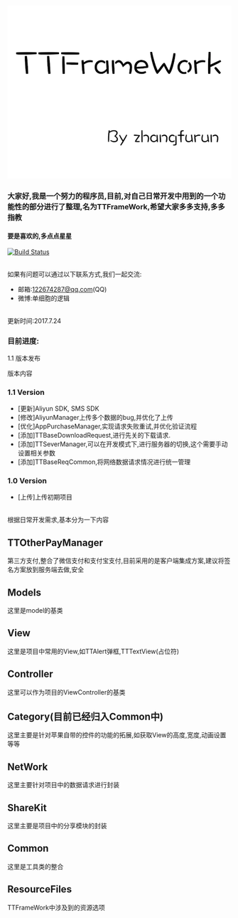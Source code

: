 ![](/SourceFile/Default.png)
### 大家好,我是一个努力的程序员,目前,对自己日常开发中用到的一个功能性的部分进行了整理,名为TTFrameWork,希望大家多多支持,多多指教</br>
#### 要是喜欢的,多点点星星

[![Build Status](https://travis-ci.org/zhangfurun/TT.svg?branch=master)](https://travis-ci.org/zhangfurun/TT)

<br>如果有问题可以通过以下联系方式,我们一起交流:
* 邮箱:122674287@qq.com(QQ)
* 微博:单细胞的逻辑

<br>更新时间:2017.7.24</br>
### 目前进度:</br>
1.1 版本发布</br>

版本内容
### 1.1 Version</br>
* [更新]Aliyun SDK, SMS SDK
* [修改]AliyunManager上传多个数据的bug,并优化了上传
* [优化]AppPurchaseManager,实现请求失败重试,并优化验证流程
* [添加]TTBaseDownloadRequest,进行先关的下载请求.
* [添加]TTSeverManager,可以在开发模式下,进行服务器的切换,这个需要手动设置相关参数
* [添加]TTBaseReqCommon,将网络数据请求情况进行统一管理

### 1.0 Version
* [上传]上传初期项目

<br>根据日常开发需求,基本分为一下内容</br>
## TTOtherPayManager</br>
第三方支付,整合了微信支付和支付宝支付,目前采用的是客户端集成方案,建议将签名方案放到服务端去做,安全</br>
## Models</br>
这里是model的基类</br>
## View</br>
这里是项目中常用的View,如TTAlert弹框,TTTextView(占位符)</br>
## Controller</br>
这里可以作为项目的ViewController的基类</br>
## Category(目前已经归入Common中)</br>
这里主要是针对苹果自带的控件的功能的拓展,如获取View的高度,宽度,动画设置等等</br>

## NetWork</br>
这里主要针对项目中的数据请求进行封装</br>
## ShareKit</br>
这里主要是项目中的分享模块的封装</br>

## Common</br>
这里是工具类的整合</br>
## ResourceFiles</br>
TTFrameWork中涉及到的资源选项</br>


